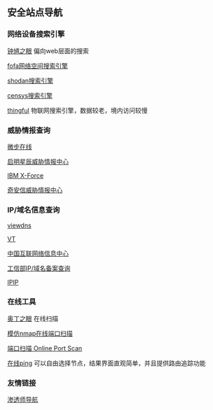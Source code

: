## 安全站点导航



### 网络设备搜索引擎

[钟馗之眼](https://www.zoomeye.org/)   偏向web层面的搜索

[fofa网络空间搜索引擎](https://fofa.so/)

[shodan搜索引擎](https://www.shodan.io/)

[censys搜索引擎](https://censys.io/)

[thingful](https://www.thingful.net/)   物联网搜索引擎，数据较老，境内访问较慢


### 威胁情报查询

[微步在线](https://x.threatbook.cn/query)

[启明星辰威胁情报中心](https://www.venuseye.com.cn/)

[IBM X-Force](https://exchange.xforce.ibmcloud.com/)

[奇安信威胁情报中心](https://ti.qianxin.com/)


### IP/域名信息查询

[viewdns](https://viewdns.info/)

[VT](https://www.virustotal.com/gui/home/search)

[中国互联网络信息中心](https://cnnic.net.cn/)

[工信部IP/域名备案查询](http://beian.miit.gov.cn/publish/query/indexFirst.action)

[IPIP](https://www.ipip.net/)

### 在线工具

[奥丁之眼](http://www.scanip.cn/)  在线扫描

[模仿nmap在线端口扫描](http://nmap.online-domain-tools.com/)

[端口扫描 Online Port Scan](http://www.t1shopper.com/tools/port-scan/#)

[在线ping](http://www.webkaka.com/Ping.aspx) 可以自由选择节点，结果界面直观简单，并且提供路由追踪功能


### 友情链接 

[渗透师导航](https://www.shentoushi.top/)
